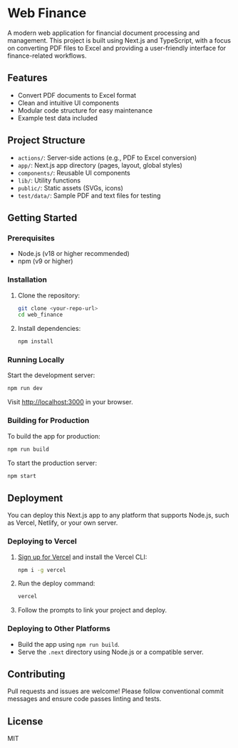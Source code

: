 # Web Finance

 
A modern web application for financial document processing and management. This project is built using Next.js and TypeScript, with a focus on converting PDF files to Excel and providing a user-friendly interface for finance-related workflows.


## Features

- Convert PDF documents to Excel format
- Clean and intuitive UI components
- Modular code structure for easy maintenance
- Example test data included


## Project Structure

- `actions/`: Server-side actions (e.g., PDF to Excel conversion)
- `app/`: Next.js app directory (pages, layout, global styles)
- `components/`: Reusable UI components
- `lib/`: Utility functions
- `public/`: Static assets (SVGs, icons)
- `test/data/`: Sample PDF and text files for testing


## Getting Started


### Prerequisites

- Node.js (v18 or higher recommended)
- npm (v9 or higher)


### Installation

1. Clone the repository:

   ```bash
   git clone <your-repo-url>
   cd web_finance
   ```

2. Install dependencies:

   ```bash
   npm install
   ```


### Running Locally

Start the development server:

```bash
npm run dev
```

Visit [http://localhost:3000](http://localhost:3000) in your browser.


### Building for Production

To build the app for production:

```bash
npm run build
```

To start the production server:

```bash
npm start
```


## Deployment


You can deploy this Next.js app to any platform that supports Node.js, such as Vercel, Netlify, or your own server.


### Deploying to Vercel

1. [Sign up for Vercel](https://vercel.com/signup) and install the Vercel CLI:

   ```bash
   npm i -g vercel
   ```

2. Run the deploy command:

   ```bash
   vercel
   ```

3. Follow the prompts to link your project and deploy.


### Deploying to Other Platforms

- Build the app using `npm run build`.
- Serve the `.next` directory using Node.js or a compatible server.


## Contributing

Pull requests and issues are welcome! Please follow conventional commit messages and ensure code passes linting and tests.


## License

MIT
